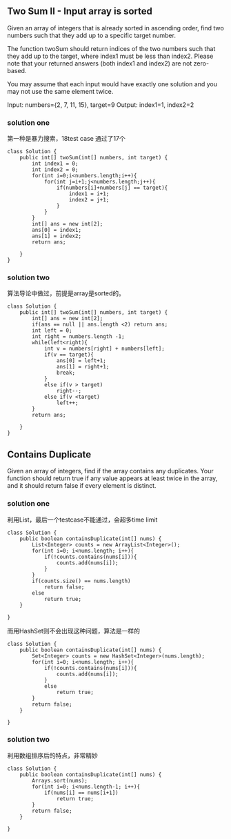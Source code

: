## Two Sum II - Input array is sorted


Given an array of integers that is already sorted in ascending order, find two numbers such that they add up to a specific target number.

The function twoSum should return indices of the two numbers such that they add up to the target, where index1 must be less than index2. Please note that your returned answers (both index1 and index2) are not zero-based.

You may assume that each input would have exactly one solution and you may not use the same element twice.

Input: numbers={2, 7, 11, 15}, target=9
Output: index1=1, index2=2

### solution one

第一种是暴力搜索，18test case 通过了17个

	class Solution {
	    public int[] twoSum(int[] numbers, int target) {
	        int index1 = 0;
	        int index2 = 0;
	        for(int i=0;i<numbers.length;i++){
	            for(int j=i+1;j<numbers.length;j++){
	                if(numbers[i]+numbers[j] == target){
	                    index1 = i+1;
	                    index2 = j+1;
	                }
	            }
	        }
	        int[] ans = new int[2];
	        ans[0] = index1;
	        ans[1] = index2;
	        return ans;
	
	    }
	}
	
	
### solution two

算法导论中做过，前提是array是sorted的。


	class Solution {
	    public int[] twoSum(int[] numbers, int target) {
	        int[] ans = new int[2];
	        if(ans == null || ans.length <2) return ans;
	        int left = 0;
	        int right = numbers.length -1;
	        while(left<right){
	            int v = numbers[right] + numbers[left];
	            if(v == target){
	                ans[0] = left+1;
	                ans[1] = right+1;
	                break;
	            }
	            else if(v > target)
	                right--;
	            else if(v <target)
	                left++;
	        }
	        return ans;
	
	    }
	}
	
	
	
## Contains Duplicate

Given an array of integers, find if the array contains any duplicates. Your function should return true if any value appears at least twice in the array, and it should return false if every element is distinct.

### solution one
利用List，最后一个testcase不能通过，会超多time limit

	class Solution {
	    public boolean containsDuplicate(int[] nums) {
	        List<Integer> counts = new ArrayList<Integer>();
	        for(int i=0; i<nums.length; i++){
	            if(!counts.contains(nums[i])){
	                counts.add(nums[i]);
	            }
	        }
	        if(counts.size() == nums.length)
	            return false;
	        else
	            return true;
	    }
	
	}


而用HashSet则不会出现这种问题，算法是一样的

	class Solution {
	    public boolean containsDuplicate(int[] nums) {
	        Set<Integer> counts = new HashSet<Integer>(nums.length);
	        for(int i=0; i<nums.length; i++){
	            if(!counts.contains(nums[i])){
	                counts.add(nums[i]);
	            }
	            else
	                return true;
	        }
	        return false;
	    }
	
	}
	
### solution two
利用数组排序后的特点，非常精妙

	class Solution {
	    public boolean containsDuplicate(int[] nums) {
	        Arrays.sort(nums);
	        for(int i=0; i<nums.length-1; i++){
	            if(nums[i] == nums[i+1])
	                return true;
	        }
	        return false;
	    }
	
	}